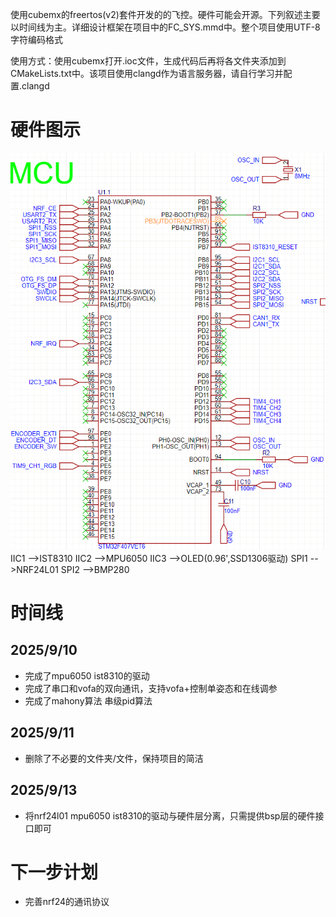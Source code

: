   使用cubemx的freertos(v2)套件开发的的飞控。硬件可能会开源。下列叙述主要以时间线为主。详细设计框架在项目中的FC_SYS.mmd中。整个项目使用UTF-8字符编码格式
  
  使用方式：使用cubemx打开.ioc文件，生成代码后再将各文件夹添加到CMakeLists.txt中。该项目使用clangd作为语言服务器，请自行学习并配置.clangd
# 硬件图示
![连接图示](./硬件示意图.png)
IIC1 -->IST8310
IIC2 -->MPU6050
IIC3 -->OLED(0.96',SSD1306驱动)
SPI1 -->NRF24L01
SPI2 -->BMP280
# 时间线
## 2025/9/10 
- 完成了mpu6050 ist8310的驱动
- 完成了串口和vofa的双向通讯，支持vofa+控制单姿态和在线调参
- 完成了mahony算法 串级pid算法

## 2025/9/11
- 删除了不必要的文件夹/文件，保持项目的简洁
## 2025/9/13
- 将nrf24l01 mpu6050 ist8310的驱动与硬件层分离，只需提供bsp层的硬件接口即可

# 下一步计划
- 完善nrf24的通讯协议
